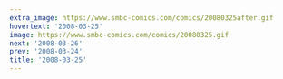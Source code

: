 ```yaml
---
extra_image: https://www.smbc-comics.com/comics/20080325after.gif
hovertext: '2008-03-25'
image: https://www.smbc-comics.com/comics/20080325.gif
next: '2008-03-26'
prev: '2008-03-24'
title: '2008-03-25'
---
```

